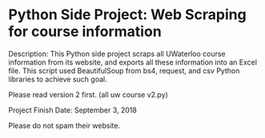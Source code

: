 # Python Side Project: Web Scraping for course information

Description: This Python side project scraps all UWaterloo course information from its website, and exports all these information into an Excel file. This script used BeautifulSoup from bs4, request, and csv Python libraries to achieve such goal.

Please read version 2 first. (all uw course v2.py)

Project Finish Date: September 3, 2018

Please do not spam their website. 
